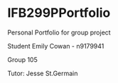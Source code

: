 # IFB299PPortfolio
Personal Portfolio for group project 


Student Emily Cowan - n9179941

Group 105

Tutor: Jesse St.Germain
